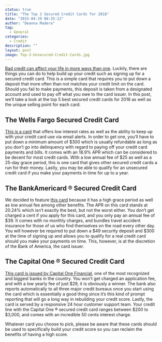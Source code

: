 ```yaml
---
status: true
title: "The Top 3 Secured Credit Cards for 2018"
date: "2015-04-29 08:35:12"
author: "Deanna Madera"
tag:
  - General
categories:
  - Credit
description: ""
layout: post
image: Top-3-Unsecured-Credit-Cards.jpg
---
```


[Bad credit can affect your life in more ways than one](https://www.gobankingrates.com/personal-finance/consequences-having-bad-credit/). Luckily, there are things you can do to help build up your credit such as signing up for a secured credit card. This is a simple card that requires you to put down a deposit that more often than not matches your credit limit on the card. Should you fail to make payments, this deposit is taken from a designated account and used to pay off what you owe to the card issuer. In this post, we’ll take a look at the top 5 best secured credit cards for 2018 as well as the unique selling point for each card.

## The Wells Fargo Secured Credit Card

[This is a card](https://www.wellsfargo.com/credit-cards/secured/) that offers low interest rates as well as the ability to keep up with your credit card use via email alerts. In order to get one, you’ll have to put down a minimum amount of $300 which is usually refundable as long as you don’t go into delinquency with regard to paying off your credit card payments and bills. It comes with an 18.9% APR which can be considered to be decent for most credit cards. With a low annual fee of $25 as well as a 25-day grace period, this is one card that gives other secured credit cards a run for their money. Lastly, you may be able to qualify for an unsecured credit card if you make your payments in time for up to a year.

## The BankAmericard ® Secured Credit Card

We decided to feature [this card](https://www.bankofamerica.com/credit-cards/products/secured-credit-card.go) because it has a high grace period as well as low annual fee among other benefits. The APR on this card stands at 20.24% which isn’t exactly the best, but not the worst either. You don’t get charged a cent if you apply for this card, and you only pay an annual fee of $39. It comes with no monthly charges, and bundles travel accident insurance for those of us who find themselves on the road every other day. You will however be required to put down a $49 security deposit and $300 at the time of signing up and allows you to qualify for a real credit card should you make your payments on time. This, however, is at the discretion of the Bank of America, the card issuer.

## The Capital One ® Secured Credit Card

[This card is issued by Capital One Financial](https://www.capitalone.com/credit-cards/secured-mastercard/), one of the most recognized and biggest banks in the country. You won’t get charged an application fee, and with a low yearly fee of just $29, it is obviously a winner. The bank also reports automatically to all three major credit bureaus once you start using the card which is essentially a good thing since it’s this kind of prompt reporting that will go a long way in rebuilding your credit score. Lastly, the card is served by a responsive 24 hour customer support team. Your credit line with the Capital One ® secured credit card ranges between $200 to $3,000, and comes with an incredible 50 cents interest charge.

Whatever card you choose to pick, please be aware that these cards should be used to specifically build your credit score so you can reclaim the benefits of having a high score.
